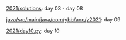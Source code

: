 [2021/solutions](https://github.com/saintdianabless/advent-of-code/tree/main/2021/solutions): day 03 - day 08

[java/src/main/java/com/ybb/aoc/y2021](https://github.com/saintdianabless/advent-of-code/tree/main/2021/java/src/main/java/com/ybb/aoc/y2021): day 09

[2021/day10.py](https://github.com/saintdianabless/advent-of-code/blob/main/2021/day10.py): day 10
